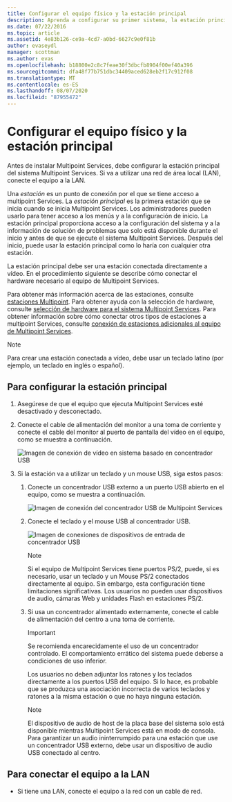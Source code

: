 ```yaml
---
title: Configurar el equipo físico y la estación principal
description: Aprenda a configurar su primer sistema, la estación principal, en Multipoint Services.
ms.date: 07/22/2016
ms.topic: article
ms.assetid: 4e83b126-ce9a-4cd7-a0bd-6627c9e0f81b
author: evaseydl
manager: scottman
ms.author: evas
ms.openlocfilehash: b18800e2c8c7feae30f3dbcfb8904f00ef40a396
ms.sourcegitcommit: dfa48f77b751dbc34409aced628eb2f17c912f08
ms.translationtype: MT
ms.contentlocale: es-ES
ms.lasthandoff: 08/07/2020
ms.locfileid: "87955472"
---
```

# <a name="set-up-the-physical-computer-and-primary-station"></a>Configurar el equipo físico y la estación principal
Antes de instalar Multipoint Services, debe configurar la estación principal del sistema Multipoint Services. Si va a utilizar una red de área local (LAN), conecte el equipo a la LAN.

Una *estación* es un punto de conexión por el que se tiene acceso a multipoint Services. La *estación principal* es la primera estación que se inicia cuando se inicia Multipoint Services. Los administradores pueden usarlo para tener acceso a los menús y a la configuración de inicio. La estación principal proporciona acceso a la configuración del sistema y a la información de solución de problemas que solo está disponible durante el inicio y antes de que se ejecute el sistema Multipoint Services. Después del inicio, puede usar la estación principal como lo haría con cualquier otra estación.

La estación principal debe ser una estación conectada directamente a vídeo. En el procedimiento siguiente se describe cómo conectar el hardware necesario al equipo de Multipoint Services.

Para obtener más información acerca de las estaciones, consulte [estaciones Multipoint](multipoint-services-stations.md). Para obtener ayuda con la selección de hardware, consulte [selección de hardware para el sistema Multipoint Services](Selecting-Hardware-for-Your-MultiPoint-services-System.md). Para obtener información sobre cómo conectar otros tipos de estaciones a multipoint Services, consulte [conexión de estaciones adicionales al equipo de Multipoint Services](Attach-additional-stations-to-your-MultiPoint-services-computer.md).

> [!NOTE]
> Para crear una estación conectada a vídeo, debe usar un teclado latino (por ejemplo, un teclado en inglés o español).

## <a name="to-set-up-your-primary-station"></a>Para configurar la estación principal

1.  Asegúrese de que el equipo que ejecuta Multipoint Services esté desactivado y desconectado.

2.  Conecte el cable de alimentación del monitor a una toma de corriente y conecte el cable del monitor al puerto de pantalla del vídeo en el equipo, como se muestra a continuación.

    ![Imagen de conexión de vídeo en sistema basado en concentrador USB](./media/WMSVideoConnection.gif)

3.  Si la estación va a utilizar un teclado y un mouse USB, siga estos pasos:

    1.  Conecte un concentrador USB externo a un puerto USB abierto en el equipo, como se muestra a continuación.

        ![Imagen de conexión del concentrador USB de Multipoint Services](./media/WMSUSBHubConnection.gif)

    2.  Conecte el teclado y el mouse USB al concentrador USB.

        ![Imagen de conexiones de dispositivos de entrada de concentrador USB](./media/WMSUSBDeviceConnection.gif)

        > [!NOTE]
        > Si el equipo de Multipoint Services tiene puertos PS/2, puede, si es necesario, usar un teclado y un Mouse PS/2 conectados directamente al equipo. Sin embargo, esta configuración tiene limitaciones significativas. Los usuarios no pueden usar dispositivos de audio, cámaras Web y unidades Flash en estaciones PS/2.

    3.  Si usa un concentrador alimentado externamente, conecte el cable de alimentación del centro a una toma de corriente.

        > [!IMPORTANT]
        > Se recomienda encarecidamente el uso de un concentrador controlado. El comportamiento errático del sistema puede deberse a condiciones de uso inferior.
        >
        > Los usuarios no deben adjuntar los ratones y los teclados directamente a los puertos USB del equipo. Si lo hace, es probable que se produzca una asociación incorrecta de varios teclados y ratones a la misma estación o que no haya ninguna estación.

        > [!NOTE]
        > El dispositivo de audio de host de la placa base del sistema solo está disponible mientras Multipoint Services está en modo de consola. Para garantizar un audio ininterrumpido para una estación que use un concentrador USB externo, debe usar un dispositivo de audio USB conectado al centro.

## <a name="to-connect-the-computer-to-the-lan"></a>Para conectar el equipo a la LAN

-   Si tiene una LAN, conecte el equipo a la red con un cable de red.